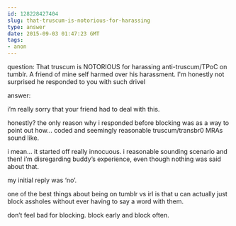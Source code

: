 ```yaml
---
id: 128228427404
slug: that-truscum-is-notorious-for-harassing
type: answer
date: 2015-09-03 01:47:23 GMT
tags:
- anon
---
```

question: That truscum is NOTORIOUS for harassing anti-truscum/TPoC on tumblr. A friend of mine self harmed over his harassment. I'm honestly not surprised he responded to you with such drivel

answer: <p>i’m really sorry that your friend had to deal with this.</p><p>honestly? the only reason why i responded before blocking was as a way to point out how&hellip; coded and seemingly reasonable truscum/transbr0 MRAs sound like. </p><p>i mean&hellip; it started off really innocuous. i reasonable sounding scenario and then! i’m disregarding buddy’s experience, even though nothing was said about that. </p><p>my initial reply was ‘no’.</p><p>one of the best things about being on tumblr vs irl is that u can actually just block assholes without ever having to say a word with them.</p><p>don’t feel bad for blocking. block early and block often. </p>
